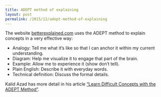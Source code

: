 ```yaml
---
title: ADEPT method of explaining
layout: post
permalink: /2015/12/adept-method-of-explaining
---
```


The website [betterexplained.com](http://betterexplained.com) uses the ADEPT method to explain concepts in a very effective way:

* Analogy: Tell me what it’s like so that I can anchor it within my current understanding.
* Diagram: Help me visualize it to engage that part of the brain.
* Example: Allow me to experience it (show don’t tell).
* Plain English: Describe it with everyday words.
* Technical definition: Discuss the formal details.

Kalid Azad has more detail in his article [“Learn Difficult Concepts with the ADEPT Method”](http://betterexplained.com/static/articles/adept-method/).
